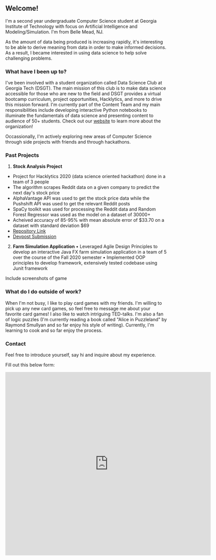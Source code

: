 ## Welcome!

I'm a second year undergraduate Computer Science student at Georgia Institute of Technology with focus on Artificial Intelligence and Modeling/Simulation. I'm from Belle Mead, NJ. 

As the amount of data being produced is increasing rapidly, it's interesting to be able to derive meaning from data in order to make informed decisions. As a result, I became interested in using data science to help solve challenging problems. 

### What have I been up to?

I've been involved with a student organization called Data Science Club at Georgia Tech (DSGT). The main mission of this club is to make data science accessible for those who are new to the field and DSGT provides a virtual bootcamp curriculum, project opportunities, Hacklytics, and more to drive this mission forward. I'm currently part of the Content Team and my main responsibilities include developing interactive Python notebooks to illuminate the fundamentals of data science and presenting content to audience of 50+ students. Check out our [website](https://datasciencegt.org/) to learn more about the organization!

Occassionally, I'm actively exploring new areas of Computer Science through side projects with friends and through hackathons.


### Past Projects
1. **Stock Analysis Project**
- Project for Hacklytics 2020 (data science oriented hackathon) done in a team of 3 people
- The algorithm scrapes Reddit data on a given company to predict the next day's stock price
- AlphaVantage API was used to get the stock price data while the Pushshift API was used to get the relevant Reddit posts
- SpaCy toolkit was used for processing the Reddit data and Random Forest Regressor was used as the model on a dataset of 30000+
- Acheived accuracy of 85-95% with mean absolute error of $33.70 on a dataset with standard deviation $69
- [Repository Link](https://github.com/dakshthemaker/Stonks)
- [Devpost Submission](https://devpost.com/software/stonks-i431j0)
2. **Farm Simulation Application**
•	Leveraged Agile Design Principles to develop an interactive Java FX farm simulation application in a team of 5 over the course of the Fall 2020 semester
•	Implemented OOP principles to develop framework, extensively tested codebase using Junit framework


Include screenshots of game

### What do I do outside of work?

When I'm not busy, I like to play card games with my friends. I'm willing to pick up any new card games, so feel free to message me about your favorite card games! I also like to watch intriguing TED-talks. I'm also a fan of logic puzzles (I'm currently reading a book called "Alice in Puzzleland" by Raymond Smullyan and so far enjoy his style of writing). Currently, I'm learning to cook and so far enjoy the process.

### Contact

Feel free to introduce yourself, say hi and inquire about my experience.

Fill out this below form: 

<iframe src="https://docs.google.com/forms/d/e/1FAIpQLSfaaqTu-Xtly1IsYoRZmcgRAmGTV-DnUM-WQj3dl3FhHfJIPA/viewform?embedded=true" width="640" height="570" frameborder="0" marginheight="0" marginwidth="0">Loading…</iframe>
